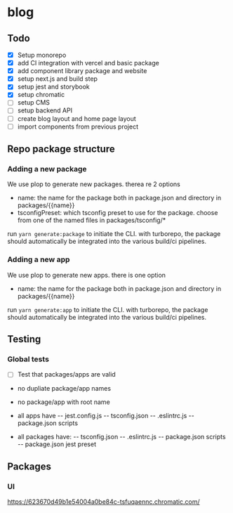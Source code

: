 # blog

## Todo

- [X] Setup monorepo
- [X] add CI integration with vercel and basic package
- [X] add component library package and website
- [X] setup next.js and build step
- [X] setup jest and storybook
- [X] setup chromatic
- [ ] setup CMS
- [ ] setup backend API
- [ ] create blog layout and home page layout
- [ ] import components from previous project

## Repo package structure

### Adding a new package

We use plop to generate new packages. therea re 2 options

- name: the name for the package both in package.json and directory in packages/{{name}}
- tsconfigPreset: which tsconfig preset to use for the package. choose from one of the named files in packages/tsconfig/*

run `yarn generate:package` to initiate the CLI. with turborepo, the package should automatically be integrated into the various build/ci pipelines.

### Adding a new app

We use plop to generate new apps. there is one option

- name: the name for the package both in package.json and directory in packages/{{name}}

run `yarn generate:app` to initiate the CLI. with turborepo, the package should automatically be integrated into the various build/ci pipelines.

## Testing

### Global tests

- [ ] Test that packages/apps are valid

- no dupliate package/app names
- no package/app with root name

- all apps have
-- jest.config.js
-- tsconfig.json
-- .eslintrc.js
-- package.json scripts

- all packages have:
-- tsconfig.json
-- .eslintrc.js
-- package.json scripts
-- package.json jest preset

## Packages

### UI

https://623670d49b1e54004a0be84c-tsfuqaennc.chromatic.com/

